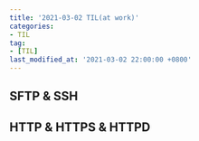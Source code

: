 ```yaml
---
title: '2021-03-02 TIL(at work)'
categories:
- TIL
tag:
- [TIL]
last_modified_at: '2021-03-02 22:00:00 +0800'
---
```


## SFTP & SSH

## HTTP & HTTPS & HTTPD

